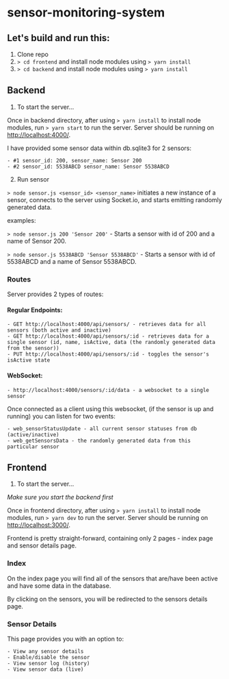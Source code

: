 ﻿# sensor-monitoring-system

## Let's build and run this:

1. Clone repo
2. ```> cd frontend``` and install node modules using ```> yarn install```
3. ```> cd backend``` and install node modules using ```> yarn install```

## Backend

1. To start the server...

Once in backend directory, after using ```> yarn install``` to install node modules, run ```> yarn start``` to run the server. 
Server should be running on [http://localhost:4000/](http://localhost:4000/).

I have provided some sensor data within db.sqlite3 for 2 sensors:
    
    - #1 sensor_id: 200, sensor_name: Sensor 200
    - #2 sensor_id: 5538ABCD sensor_name: Sensor 5538ABCD


2. Run sensor

```> node sensor.js <sensor_id> <sensor_name>``` initiates a new instance of a sensor, connects to the server using Socket.io, and starts emitting randomly generated data.

examples:

 ```> node sensor.js 200 'Sensor 200'``` - Starts a sensor with id of 200 and a name of Sensor 200. 
 
 ```> node sensor.js 5538ABCD 'Sensor 5538ABCD'``` - Starts a sensor with id of 5538ABCD and a name of Sensor 5538ABCD.
 

### Routes

Server provides 2 types of routes:

#### Regular Endpoints:
    
    - GET http://localhost:4000/api/sensors/ - retrieves data for all sensors (both active and inactive)
    - GET http://localhost:4000/api/sensors/:id - retrieves data for a single sensor (id, name, isActive, data (the randomly generated data from the sensor))
    - PUT http://localhost:4000/api/sensors/:id - toggles the sensor's isActive state
  
#### WebSocket:
  
    - http://localhost:4000/sensors/:id/data - a websocket to a single sensor
     
Once connected as a client using this websocket, (if the sensor is up and running) you can listen for two events:
    
    - web_sensorStatusUpdate - all current sensor statuses from db (active/inactive) 
    - web_getSensorsData - the randomly generated data from this particular sensor
     
## Frontend

1. To start the server...

*Make sure you start the backend first*

Once in frontend directory, after using ```> yarn install``` to install node modules, run ```> yarn dev``` to run the server. 
Server should be running on [http://localhost:3000/](http://localhost:3000/).

Frontend is pretty straight-forward, containing only 2 pages - index page and sensor details page.

### Index

On the index page you will find all of the sensors that are/have been active and have some data in the database. 

By clicking on the sensors, you will be redirected to the sensors details page.

### Sensor Details

This page provides you with an option to:

    - View any sensor details 
    - Enable/disable the sensor
    - View sensor log (history)
    - View sensor data (live)


